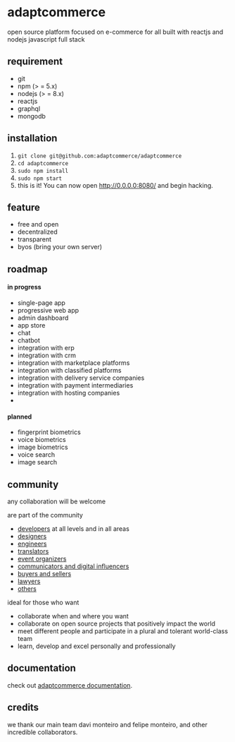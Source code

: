 # adaptcommerce
open source platform focused on e-commerce for all
built with reactjs and nodejs
javascript full stack 

## requirement
- git
- npm (> = 5.x)
- nodejs (> = 8.x)
- reactjs
- graphql
- mongodb

## installation
1.  `git clone git@github.com:adaptcommerce/adaptcommerce`
2.  `cd adaptcommerce` 
3.  `sudo npm install`
3.  `sudo npm start`
4.   this is it! You can now open http://0.0.0.0:8080/ and begin hacking.

## feature
- free and open
- decentralized
- transparent
- byos (bring your own server)

## roadmap

#### in progress
- single-page app
- progressive web app
- admin dashboard
- app store
- chat
- chatbot
- integration with erp
- integration with crm
- integration with marketplace platforms
- integration with classified platforms
- integration with delivery service companies
- integration with payment intermediaries
- integration with hosting companies
- 

#### planned
- fingerprint biometrics
- voice biometrics
- image biometrics
- voice search
- image search

## community

any collaboration will be welcome

are part of the community
- [developers](link) at all levels and in all areas
- [designers](link)
- [engineers](link)
- [translators](link)
- [event organizers](link)
- [communicators and digital influencers](link)
- [buyers and sellers](link)
- [lawyers](link)
- [others](link)

ideal for those who want
- collaborate when and where you want
- collaborate on open source projects that positively impact the world
- meet different people and participate in a plural and tolerant world-class team
- learn, develop and excel personally and professionally

## documentation
check out [adaptcommerce documentation](link).

## credits
we thank our main team davi monteiro and felipe monteiro, and other incredible collaborators.
